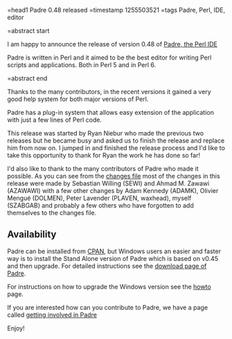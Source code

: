 =head1 Padre 0.48 released
=timestamp 1255503521
=tags Padre, Perl, IDE, editor

=abstract start

I am happy to announce the release of version 0.48 of 
<a href="http://padre.perlide.org/">Padre, the Perl IDE</a>

Padre is written in Perl and it aimed to be the best editor
for writing Perl scripts and applications. Both in Perl 5 
and in Perl 6.

=abstract end

Thanks to the many contributors, in the recent versions it 
gained a very good help system for both major versions of 
Perl.

Padre has a plug-in system that allows easy extension of the 
application with just a few lines of Perl code.

This release was started by Ryan Niebur who made the previous 
two releases but he became busy and asked us to finish the
release and replace him from now on. I jumped in and finished
the release process and I'd like to take this opportunity to
thank for Ryan the work he has done so far!

I'd also like to thank to the many contributors of Padre who 
made it possible. As you can see from the 
<a href="http://svn.perlide.org/padre/trunk/Padre/Changes">changes file</a>
most of the changes in this release were made by Sebastian Willing (SEWI)
and Ahmad M. Zawawi (AZAWAWI) with a few other changes by 
Adam Kennedy (ADAMK), Olivier Mengué (DOLMEN), 
Peter Lavender (PLAVEN, waxhead), myself (SZABGAB) and probably 
a few others who have forgotten to add themselves to the changes file.


<h2>Availability</h2>

Padre can be installed from <a href="http://search.cpan.org/dist/Padre/">CPAN</a>,
but Windows users an easier and faster way is to install the Stand Alone version of
Padre which is based on v0.45 and then upgrade. For detailed instructions see the
<a href="http://padre.perlide.org/download.html">download page of Padre</a>.

For instructions on how to upgrade the Windows version see the 
<a href="http://padre.perlide.org/howto.html">howto</a> page.

If you are interested how can you contribute to Padre, we have a page called 
<a href="http://padre.perlide.org/getting_involved.html">getting involved in Padre</a>

Enjoy!

